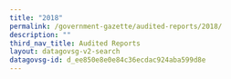 ```yaml
---
title: "2018"
permalink: /government-gazette/audited-reports/2018/
description: ""
third_nav_title: Audited Reports
layout: datagovsg-v2-search
datagovsg-id: d_ee850e8e0e84c36ecdac924aba599d8e
---
```

